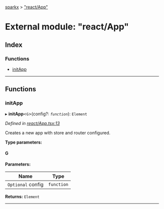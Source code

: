 [sparkx](../README.md) > ["react/App"](../modules/_react_app_.md)

# External module: "react/App"

## Index

### Functions

* [initApp](_react_app_.md#initapp)

---

## Functions

<a id="initapp"></a>

###  initApp

▸ **initApp**<`G`>(config?: *`function`*): `Element`

*Defined in [react/App.tsx:13](https://github.com/pushkar8723/sparkx/blob/f8f96d7/src/react/App.tsx#L13)*

Creates a new app with store and router configured.

**Type parameters:**

#### G 
**Parameters:**

| Name | Type |
| ------ | ------ |
| `Optional` config | `function` |

**Returns:** `Element`

___

